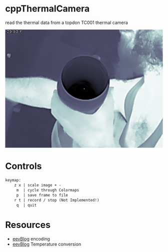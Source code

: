 # cppThermalCamera

read the thermal data from a topdon TC001 thermal camera

![output](.git-assets/capture.png)


# Controls

```shell
keymap:
    z x | scale image + -
     m  | cycle through Colormaps
     p  | save frame to file
    r t | record / stop (Not Implemented!)
     q  | quit
```

# Resources

* [eevBlog](https://www.eevblog.com/forum/thermal-imaging/infiray-and-their-p2-pro-discussion/msg4665403/#msg4665403) encoding
* [eevBlog](https://www.eevblog.com/forum/thermal-imaging/infiray-and-their-p2-pro-discussion/msg4666756/#msg4666756) Temperature conversion

